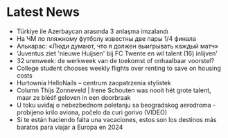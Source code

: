 # Latest News
-  Türkiye ile Azerbaycan arasında 3 anlaşma imzalandı
-  На ЧМ по пляжному футболу известны две пары 1/4 финала
-  Алькарас: «Люди думают, что я должен выигрывать каждый матч»
-  'Juventus ziet 'nieuwe Huijsen' bij FC Twente en wil talent (16) inlijven'
-  32 urenweek: de werkweek van de toekomst of onhaalbaar voorstel?
-  College student chooses weekly flights over renting to save on housing costs
-  Hurtownia HelloNails – centrum zaopatrzenia stylistek
-  Column Thijs Zonneveld | Irene Schouten was nooit hét grote talent, maar ze blééf geloven in een doorbraak
-  U toku uviđaj o nebezbednom poletanju sa beogradskog aerodroma - probijeno krilo aviona, počelo da curi gorivo (VIDEO)
-  Si te están haciendo falta una vacaciones, estos son los destinos más baratos para viajar a Europa en 2024
